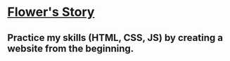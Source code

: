 # [Flower's Story](https://khalednassar500.github.io/flowers-story/)
## Practice my skills (HTML, CSS, JS) by creating a website from the beginning.
